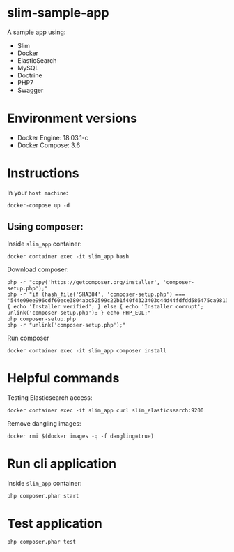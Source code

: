 # slim-sample-app

A sample app using:

- Slim
- Docker
- ElasticSearch
- MySQL
- Doctrine
- PHP7
- Swagger

# Environment versions

- Docker Engine: 18.03.1-c
- Docker Compose: 3.6


# Instructions

In your `host machine`:

```
docker-compose up -d
```

## Using composer:

Inside `slim_app` container:

```
docker container exec -it slim_app bash
```

Download composer:

```
php -r "copy('https://getcomposer.org/installer', 'composer-setup.php');"
php -r "if (hash_file('SHA384', 'composer-setup.php') === '544e09ee996cdf60ece3804abc52599c22b1f40f4323403c44d44fdfdd586475ca9813a858088ffbc1f233e9b180f061') { echo 'Installer verified'; } else { echo 'Installer corrupt'; unlink('composer-setup.php'); } echo PHP_EOL;"
php composer-setup.php
php -r "unlink('composer-setup.php');"
```

Run composer

```
docker container exec -it slim_app composer install 
```

# Helpful commands

Testing Elasticsearch access:
 
```
docker container exec -it slim_app curl slim_elasticsearch:9200
```

Remove dangling images:

```
docker rmi $(docker images -q -f dangling=true)
```

# Run cli application

Inside `slim_app` container:

```
php composer.phar start
```

# Test application

```
php composer.phar test
```
